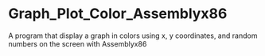 # Graph_Plot_Color_Assemblyx86
A program that display a graph in colors using x, y coordinates, and random numbers on the screen with Assemblyx86
